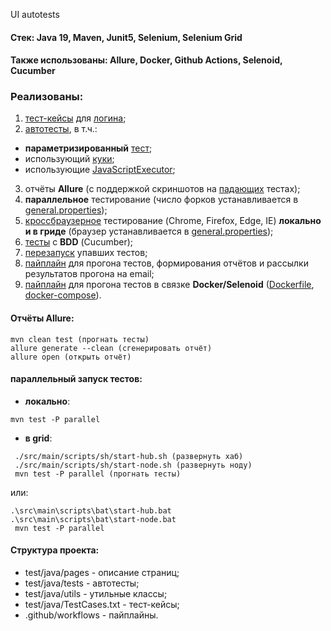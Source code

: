 UI autotests

#### Стек: Java 19, Maven, Junit5, Selenium, Selenium Grid
#### Также использованы: Allure, Docker, Github Actions, Selenoid, Cucumber

### Реализованы:
1) [тест-кейсы](https://github.com/Idzanaagi/UI-1/blob/main/src/test/java/TestCases.txt) для [логина](https://www.way2automation.com/angularjs-protractor/registeration/#/login);
2) [автотесты](https://github.com/Idzanaagi/UI-1/tree/main/src/test/java/tests), в т.ч.:
- **параметризированный** [тест](https://github.com/Idzanaagi/UI-1/blob/main/src/test/java/tests/UniversalLoginTest.java);
- использующий [куки](https://github.com/Idzanaagi/UI-1/blob/main/src/test/java/tests/CookieAuthorizationTest.java);
- использующие [JavaScriptExecutor](https://github.com/Idzanaagi/UI-1/blob/main/src/test/java/tests/JSExecutorTest.java);
3) отчёты **Allure** (с поддержкой скриншотов на [падающих](https://github.com/Idzanaagi/UI-1/blob/main/src/test/java/utils/TestListener.java) тестах);
4) **параллельное** тестирование (число форков устанавливается в [general.properties](https://github.com/Idzanaagi/UI-1/blob/main/src/test/resources/general.properties));
5) [кроссбраузерное](https://github.com/Idzanaagi/UI-1/blob/main/src/test/java/factory/DriverManager.java) тестирование (Chrome, Firefox, Edge, IE) **локально и в гриде** (браузер устанавливается в [general.properties](https://github.com/Idzanaagi/UI-1/blob/main/src/test/resources/general.properties));
6) [тесты](https://github.com/Idzanaagi/UI-1/blob/main/src/test/resources/cucumber/universalLogin.feature) с **BDD** (Сucumber);
7) [перезапуск](https://github.com/Idzanaagi/UI-1/blob/main/src/main/scripts/sh/restart-failed-tests.sh) упавших тестов;
8) [пайплайн](https://github.com/Idzanaagi/UI-1/blob/main/.github/workflows/build-and-report.yml) для прогона тестов, формирования отчётов и рассылки результатов прогона на email;
9) [пайплайн](https://github.com/Idzanaagi/UI-1/blob/main/.github/workflows/docker.yml) для прогона тестов в связке **Docker/Selenoid** ([Dockerfile](https://github.com/Idzanaagi/UI-1/blob/main/Dockerfile), [docker-compose](https://github.com/Idzanaagi/UI-1/blob/main/docker-compose.yml)).

#### Отчёты Allure:
```
mvn clean test (прогнать тесты)
allure generate --clean (сгенерировать отчёт)
allure open (открыть отчёт)
```

#### параллельный запуск тестов:
- **локально**:
```
mvn test -P parallel
```
-  **в grid**: 
```
 ./src/main/scripts/sh/start-hub.sh (развернуть хаб)
 ./src/main/scripts/sh/start-node.sh (развернуть ноду)
 mvn test -P parallel (прогнать тесты)
```
или:
```
.\src\main\scripts\bat\start-hub.bat
.\src\main\scripts\bat\start-node.bat
 mvn test -P parallel
```

#### Структура проекта:
- test/java/pages - описание страниц;
- test/java/tests - автотесты;
- test/java/utils - утильные классы;
- test/java/TestCases.txt - тест-кейсы;
- .github/workflows - пайплайны.

